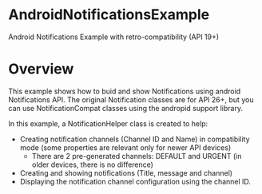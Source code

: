 # AndroidNotificationsExample
Android Notifications Example with retro-compatibility (API 19+)


# Overview
This example shows how to buid and show Notifications using android Notifications API. 
The original Notification classes are for API 26+, but you can use NotificationCompat classes using the andropid support library.

In this example, a NotificationHelper class is created to help:
* Creating notification channels (Channel ID and Name) in compatibility mode (some properties are relevant only for newer API devices)
  * There are 2 pre-generated channels: DEFAULT and URGENT (in older devices, there is no difference)
* Creating and showing notifications (Title, message and channel) 
* Displaying the notification channel configuration using the channel ID.



